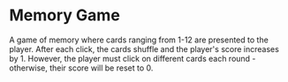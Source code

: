 # Memory Game

A game of memory where cards ranging from 1-12 are presented to the player. After each click, the cards shuffle and the player's score increases by 1. However, the player must click on different cards each round - otherwise, their score will be reset to 0.
